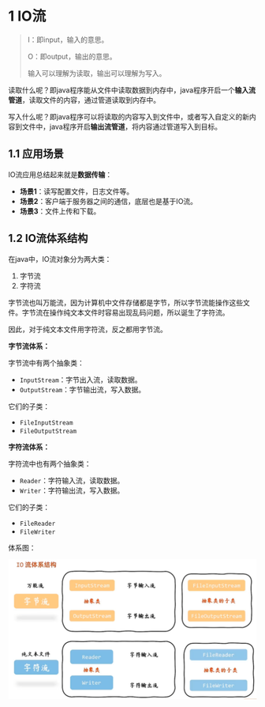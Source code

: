 # 1 IO流

> I：即input，输入的意思。
>
> O：即output，输出的意思。
>
> 输入可以理解为读取，输出可以理解为写入。

读取什么呢？即java程序能从文件中读取数据到内存中，java程序开启一个**输入流管道**，读取文件的内容，通过管道读取到内存中。

写入什么呢？即java程序可以将读取的内容写入到文件中，或者写入自定义的新内容到文件中，java程序开启**输出流管道**，将内容通过管道写入到目标。

## 1.1 应用场景

IO流应用总结起来就是**数据传输**：

- **场景1**：读写配置文件，日志文件等。
- **场景2**：客户端于服务器之间的通信，底层也是基于IO流。
- **场景3**：文件上传和下载。

## 1.2 IO流体系结构

在java中，IO流对象分为两大类：

1. 字节流
2. 字符流

字节流也叫万能流，因为计算机中文件存储都是字节，所以字节流能操作这些文件。字节流在操作纯文本文件时容易出现乱码问题，所以诞生了字符流。

因此，对于纯文本文件用字符流，反之都用字节流。

**字节流体系：**

字节流中有两个抽象类：

- `InputStream`：字节出入流，读取数据。
- `OutputStream`：字节输出流，写入数据。

它们的子类：

- `FileInputStream`
- `FileOutputStream`

**字符流体系：**

字符流中也有两个抽象类：

- `Reader`：字符输入流，读取数据。
- `Writer`：字符输出流，写入数据。

它们的子类：

- `FileReader`
- `FileWriter`

体系图：

![image-20240902195157613](assets/image-20240902195157613.png)